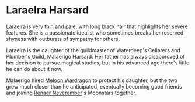 # Laraelra Harsard

Laraelra is very thin and pale, with long black hair that highlights her severe features. She is a passionate idealist who sometimes breaks her reserved shyness with outbursts of sympathy for others.

Laraelra is the daughter of the guildmaster of Waterdeep's Cellarers and Plumber's Guild, Malaerigo Harsard. Her father has always disapproved of her decision to pursue magical studies, but in his advanced age there's little he can do about it now.

Malaerigo hired [Meloon Wardragon](Meloon%20Wardragon.md) to protect his daughter, but the two grew much closer than he anticipated, eventually becoming good friends and joining [Renaer Neverember](Renaer%20Neverember.md)'s Moonstars together.